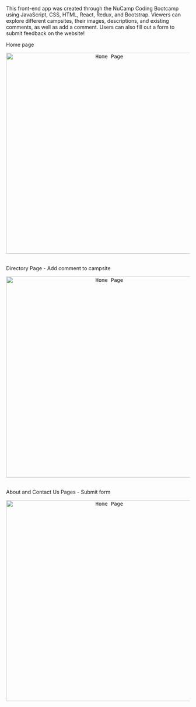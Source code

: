 This front-end app was created through the NuCamp Coding Bootcamp using JavaScript, CSS, HTML, React, Redux, and Bootstrap. Viewers can explore different campsites, their images, descriptions, and existing comments, as well as add a comment. Users can also fill out a form to submit feedback on the website! 

Home page
<div style="text-align:center">
  <kbd>
    <img width="550" alt="Home Page" src="https://media.giphy.com/media/xobH2AttWlVdaX3kT8/giphy.gif">
  </kbd>
</div>
</br>

Directory Page - Add comment to campsite 
<div style="text-align:center">
  <kbd>
    <img width="550" alt="Home Page" src="https://media.giphy.com/media/7AuJ8oEjima9bSnEVp/giphy.gif">
  </kbd>
</div>
</br>

About and Contact Us Pages - Submit form
<div style="text-align:center">
  <kbd>
    <img width="550" alt="Home Page" src="https://media.giphy.com/media/jbFtZD5yKdJewUtybC/giphy.gif">
  </kbd>
</div>




